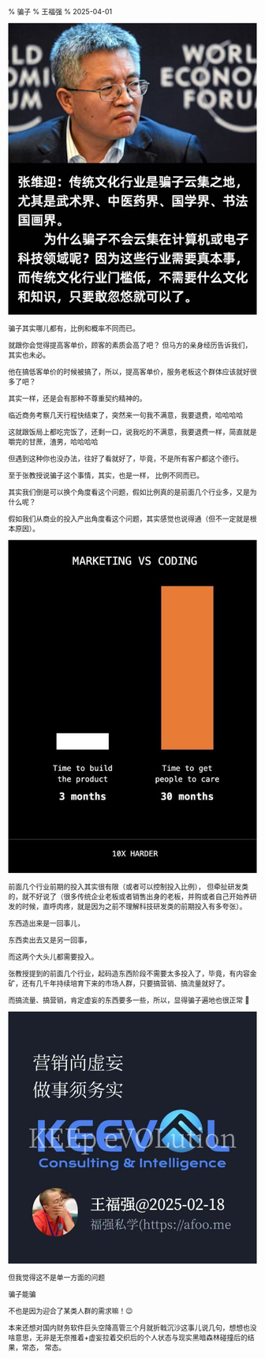 % 骗子
% 王福强
% 2025-04-01


![](./images/65351743473020_.pic.jpg)

骗子其实哪儿都有，比例和概率不同而已。

就跟你会觉得提高客单价，顾客的素质会高了吧？ 但马方的亲身经历告诉我们，其实也未必。

他在搞低客单价的时候被搞了，所以，提高客单价，服务老板这个群体应该就好很多了吧？ 

其实一样，还是会有那种不尊重契约精神的。

临近商务考察几天行程快结束了，突然来一句我不满意，我要退费，哈哈哈哈

这就跟饭局上都吃完饭了，还剩一口，说我吃的不满意，我要退费一样，简直就是嚼完的甘蔗，渣男，哈哈哈哈

但遇到这种你也没办法，往好了看就好了，毕竟，不是所有客户都这个德行。

至于张教授说骗子这个事情，其实，也是一样， 比例不同而已。

其实我们倒是可以换个角度看这个问题，假如比例真的是前面几个行业多，又是为什么呢？

假如我们从商业的投入产出角度看这个问题，其实感觉也说得通（但不一定就是根本原因）。

![](./images/build-vs-marketing.jpg)

前面几个行业前期的投入其实很有限（或者可以控制投入比例）， 但牵扯研发类的，就不好说了（很多传统企业老板或者销售出身的老板，并购或者自己开始养研发的时候，直呼肉疼，就是因为之前不理解科技研发类的前期投入有多夸张）。

东西造出来是一回事儿，

东西卖出去又是另一回事， 

而这两个大头儿都需要投入。

张教授提到的前面几个行业，起码造东西阶段不需要太多投入了，毕竟，有内容金矿，还有几千年持续培育下来的市场人群，只要搞营销、搞流量就好了。

而搞流量、搞营销，肯定虚妄的东西要多一些，所以，显得骗子遍地也很正常 🤣

![](./images/building-vs-marketing.jpg)

但我觉得这不是单一方面的问题

骗子能骗

不也是因为迎合了某类人群的需求嘛！😉

本来还想对国内财务软件巨头空降高管三个月就折戟沉沙这事儿说几句，想想也没啥意思，无非是无奈推着+虚妄拉着交织后的个人状态与现实黑暗森林碰撞后的结果，常态， 常态。







